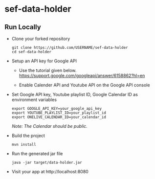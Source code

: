 # sef-data-holder
## Run Locally

- Clone your forked repository
    ```
    git clone https://github.com/USERNAME/sef-data-holder
    cd sef-data-holder
    ```

- Setup an API key for Google API 
    - Use the tutorial given below.
    https://support.google.com/googleapi/answer/6158862?hl=en
    
    - Enable Calender API and Youtube API on the Google API console

- Set Google API key, Youtube playlist ID, Google Calendar ID as environment variables
    ```
    export GOOGLE_API_KEY=your_google_api_key
    export YOUTUBE_PLAYLIST_ID=your_playlist_id
    export ONELIVE_CALENDAR_ID=your_calendar_id
    ```
    *Note: The Calendar should be public.*

- Build the project
    ```
    mvn install
    ```
- Run the generated jar file
    ```
    java -jar target/data-holder.jar
    ```
- Visit your app at http://localhost:8080
